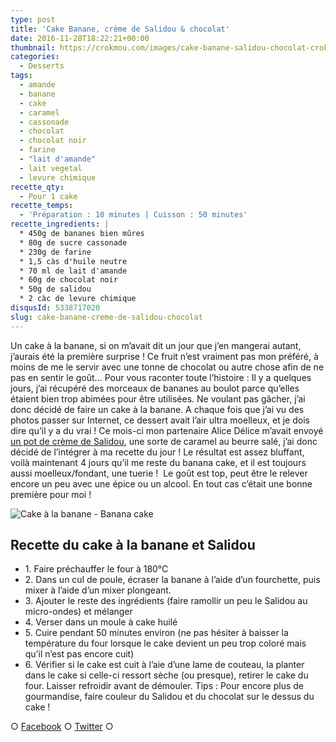 ```yaml
---
type: post
title: 'Cake Banane, crème de Salidou & chocolat'
date: 2016-11-28T18:22:21+00:00
thumbnail: https://crokmou.com/images/cake-banane-salidou-chocolat-crokmou-blog-culinaire-belge.jpg
categories:
  - Desserts
tags:
  - amande
  - banane
  - cake
  - caramel
  - cassonade
  - chocolat
  - chocolat noir
  - farine
  - "lait d'amande"
  - lait vegetal
  - levure chimique
recette_qty:
  - Pour 1 cake
recette_temps:
  - 'Préparation : 10 minutes | Cuisson : 50 minutes'
recette_ingredients: |
  * 450g de bananes bien mûres
  * 80g de sucre cassonade
  * 230g de farine
  * 1,5 càs d'huile neutre
  * 70 ml de lait d'amande
  * 60g de chocolat noir
  * 50g de salidou
  * 2 càc de levure chimique
disqusId: 5338717020
slug: cake-banane-creme-de-salidou-chocolat
---
```


Un cake à la banane, si on m’avait dit un jour que j’en mangerai autant, j’aurais été la première surprise ! Ce fruit n’est vraiment pas mon préféré, à moins de me le servir avec une tonne de chocolat ou autre chose afin de ne pas en sentir le goût… Pour vous raconter toute l’histoire : Il y a quelques jours, j’ai récupéré des morceaux de bananes au boulot parce qu’elles étaient bien trop abimées pour être utilisées. Ne voulant pas gâcher, j’ai donc décidé de faire un cake à la banane. A chaque fois que j’ai vu des photos passer sur Internet, ce dessert avait l’air ultra moelleux, et je dois dire qu’il y a du vrai ! Ce mois-ci mon partenaire Alice Délice m’avait envoyé [un pot de crème de Salidou](https://www.alicedelice.com/confiture-coulis/creme-de-salidou-220g-1012577.html), une sorte de caramel au beurre salé, j’ai donc décidé de l’intégrer à ma recette du jour ! Le résultat est assez bluffant, voilà maintenant 4 jours qu’il me reste du banana cake, et il est toujours aussi moelleux/fondant, une tuerie !  Le goût est top, peut être le relever encore un peu avec une épice ou un alcool. En tout cas c’était une bonne première pour moi !

![Cake à la banane - Banana cake](https://crokmou.com/images/cake-banane-salidou-chocolat-crokmou-blog-culinaire-belge-2_nhaldd.jpg)

## **Recette du cake à la banane et Salidou**

* 1\. Faire préchauffer le four à 180°C
* 2\. Dans un cul de poule, écraser la banane à l’aide d’un fourchette, puis mixer à l’aide d’un mixer plongeant.
* 3\. Ajouter le reste des ingrédients (faire ramollir un peu le Salidou au micro-ondes) et mélanger
* 4\. Verser dans un moule à cake huilé
* 5\. Cuire pendant 50 minutes environ (ne pas hésiter à baisser la température du four lorsque le cake devient un peu trop coloré mais qu’il n’est pas encore cuit)
* 6\. Vérifier si le cake est cuit à l’aie d’une lame de couteau, la planter dans le cake si celle-ci ressort sèche (ou presque), retirer le cake du four. Laisser refroidir avant de démouler. Tips : Pour encore plus de gourmandise, faire couleur du Salidou et du chocolat sur le dessus du cake !

○ [Facebook](https://www.facebook.com/crokmou.blog) ○ [Twitter](https://twitter.com/Crokmou) ○

